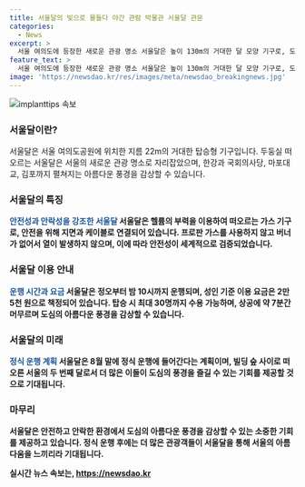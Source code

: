 ```yaml
---
title: 서울달의 빛으로 물들다 야간 관람 박물관 서울달 관문
categories:
  - News
excerpt: >
  서울 여의도에 등장한 새로운 관광 명소 서울달은 높이 130m의 거대한 달 모양 기구로, 도심 야경을 감상할 수 있는 곳이다. 안전을 위해 헬륨의 부력과 케이블을 이용하며, 열기 없는 구조로 안정성을 강조하고 있다. 시범 운영을 거쳐 8월 말 정식 운행에 들어갈 예정이며, 성인 기준으로 2만 5천 원의 이용 요금이 예상된다. 기구는 최대 30명을 태우고 7분간의 상공 투어를 즐길 수 있다.
feature_text: >
  서울 여의도에 등장한 새로운 관광 명소 서울달은 높이 130m의 거대한 달 모양 기구로, 도심 야경을 감상할 수 있는 곳이다. 안전을 위해 헬륨의 부력과 케이블을 이용하며, 열기 없는 구조로 안정성을 강조하고 있다. 시범 운영을 거쳐 8월 말 정식 운행에 들어갈 예정이며, 성인 기준으로 2만 5천 원의 이용 요금이 예상된다. 기구는 최대 30명을 태우고 7분간의 상공 투어를 즐길 수 있다.
image: 'https://newsdao.kr/res/images/meta/newsdao_breakingnews.jpg'
---
```


<p><img src="https://newsdao.kr/res/images/meta/newsdao_breakingnews.jpg" alt="implanttips 속보" /></p>

<h3>서울달이란?</h3>

<p>서울달은 서울 여의도공원에 위치한 지름 22m의 거대한 탑승형 기구입니다. 두둥실 떠오르는 서울달은 서울의 새로운 관광 명소로 자리잡았으며, 한강과 국회의사당, 마포대교, 김포까지 펼쳐지는 아름다운 풍경을 감상할 수 있습니다.</p>

<p data-ke-size="size16"></p>

<h3>서울달의 특징</h3>

<p><b><span style="color: #1a5490;">안전성과 안락성을 강조한 서울달</span><b>
서울달은 헬륨의 부력을 이용하여 떠오르는 가스 기구로, 안전을 위해 지면과 케이블로 연결되어 있습니다. 프로판 가스를 사용하지 않고 버너가 없어서 열이 발생하지 않으며, 이에 따라 안전성이 세계적으로 검증되었습니다.</p>

<p data-ke-size="size16"></p>

<h3>서울달 이용 안내</h3>

<p><b><span style="color: #1a5490;">운행 시간과 요금</span><b>
서울달은 정오부터 밤 10시까지 운행되며, 성인 기준 이용 요금은 2만 5천 원으로 책정되어 있습니다. 탑승 시 최대 30명까지 수용 가능하며, 상공에 약 7분간 머무르며 도심의 아름다운 풍경을 감상할 수 있습니다.</p>

<p data-ke-size="size16"></p>

<h3>서울달의 미래</h3>

<p><b><span style="color: #1a5490;">정식 운행 계획</span><b>
서울달은 8월 말에 정식 운행에 들어간다는 계획이며, 빌딩 숲 사이로 떠오른 서울의 두 번째 달로서 더 많은 이들이 도심의 풍경을 즐길 수 있는 기회를 제공할 것으로 기대됩니다.</p>

<p data-ke-size="size16"></p>

<h3>마무리</h3>

<p>서울달은 안전하고 안락한 환경에서 도심의 아름다운 풍경을 감상할 수 있는 소중한 기회를 제공하고 있습니다. 정식 운행 후에는 더 많은 관광객들이 서울달을 통해 서울의 아름다움을 느끼리라 기대됩니다.</p>

<p data-ke-size="size16"></p>
실시간 뉴스 속보는, <a href="https://newsdao.kr" rel="dofollow">https://newsdao.kr</a>



